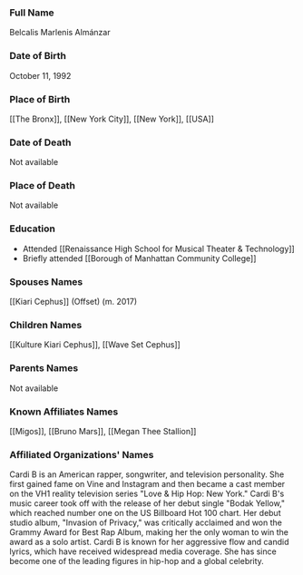 ### Full Name

Belcalis Marlenis Almánzar

### Date of Birth

October 11, 1992

### Place of Birth

[[The Bronx]], [[New York City]], [[New York]], [[USA]]

### Date of Death

Not available

### Place of Death

Not available

### Education

- Attended [[Renaissance High School for Musical Theater & Technology]]
- Briefly attended [[Borough of Manhattan Community College]]

### Spouses Names

[[Kiari Cephus]] (Offset) (m. 2017)

### Children Names

[[Kulture Kiari Cephus]], [[Wave Set Cephus]]

### Parents Names

Not available

### Known Affiliates Names

[[Migos]], [[Bruno Mars]], [[Megan Thee Stallion]]

### Affiliated Organizations' Names

Cardi B is an American rapper, songwriter, and television personality. She first gained fame on Vine and Instagram and then became a cast member on the VH1 reality television series "Love & Hip Hop: New York." Cardi B's music career took off with the release of her debut single "Bodak Yellow," which reached number one on the US Billboard Hot 100 chart. Her debut studio album, "Invasion of Privacy," was critically acclaimed and won the Grammy Award for Best Rap Album, making her the only woman to win the award as a solo artist. Cardi B is known for her aggressive flow and candid lyrics, which have received widespread media coverage. She has since become one of the leading figures in hip-hop and a global celebrity.
